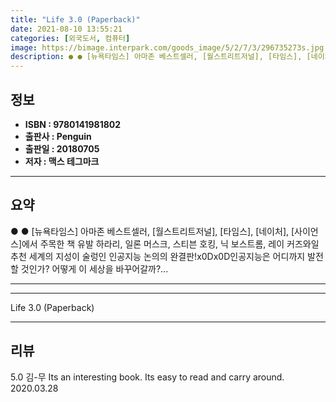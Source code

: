 ```yaml
---
title: "Life 3.0 (Paperback)"
date: 2021-08-10 13:55:21
categories: [외국도서, 컴퓨터]
image: https://bimage.interpark.com/goods_image/5/2/7/3/296735273s.jpg
description: ● ● [뉴욕타임스] 아마존 베스트셀러, [월스트리트저널], [타임스], [네이처], [사이언스]에서 주목한 책 유발 하라리, 일론 머스크, 스티븐 호킹, 닉 보스트롬, 레이 커즈와일 추천 세계의 지성이 술렁인 인공지능 논의의 완결판!x0Dx0D인공지능은 어디까지 발전할 것인가? 어
---
```


## **정보**

- **ISBN : 9780141981802**
- **출판사 : Penguin**
- **출판일 : 20180705**
- **저자 : 맥스 테그마크**

------



## **요약**

●  ●  [뉴욕타임스] 아마존 베스트셀러, [월스트리트저널], [타임스], [네이처], [사이언스]에서 주목한 책 유발 하라리, 일론 머스크, 스티븐 호킹, 닉 보스트롬, 레이 커즈와일 추천 세계의 지성이 술렁인 인공지능 논의의 완결판!x0Dx0D인공지능은 어디까지 발전할 것인가? 어떻게 이 세상을 바꾸어갈까?... 

------



------


Life 3.0 (Paperback) 

------


## **리뷰** 

5.0 김-무 Its an interesting book. Its easy to read and carry around. 2020.03.28 <br/>